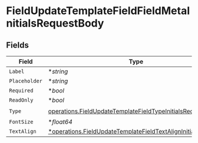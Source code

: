 # FieldUpdateTemplateFieldFieldMetaInitialsRequestBody


## Fields

| Field                                                                                                                                      | Type                                                                                                                                       | Required                                                                                                                                   | Description                                                                                                                                |
| ------------------------------------------------------------------------------------------------------------------------------------------ | ------------------------------------------------------------------------------------------------------------------------------------------ | ------------------------------------------------------------------------------------------------------------------------------------------ | ------------------------------------------------------------------------------------------------------------------------------------------ |
| `Label`                                                                                                                                    | **string*                                                                                                                                  | :heavy_minus_sign:                                                                                                                         | N/A                                                                                                                                        |
| `Placeholder`                                                                                                                              | **string*                                                                                                                                  | :heavy_minus_sign:                                                                                                                         | N/A                                                                                                                                        |
| `Required`                                                                                                                                 | **bool*                                                                                                                                    | :heavy_minus_sign:                                                                                                                         | N/A                                                                                                                                        |
| `ReadOnly`                                                                                                                                 | **bool*                                                                                                                                    | :heavy_minus_sign:                                                                                                                         | N/A                                                                                                                                        |
| `Type`                                                                                                                                     | [operations.FieldUpdateTemplateFieldTypeInitialsRequestBody2](../../models/operations/fieldupdatetemplatefieldtypeinitialsrequestbody2.md) | :heavy_check_mark:                                                                                                                         | N/A                                                                                                                                        |
| `FontSize`                                                                                                                                 | **float64*                                                                                                                                 | :heavy_minus_sign:                                                                                                                         | N/A                                                                                                                                        |
| `TextAlign`                                                                                                                                | [*operations.FieldUpdateTemplateFieldTextAlignInitials](../../models/operations/fieldupdatetemplatefieldtextaligninitials.md)              | :heavy_minus_sign:                                                                                                                         | N/A                                                                                                                                        |